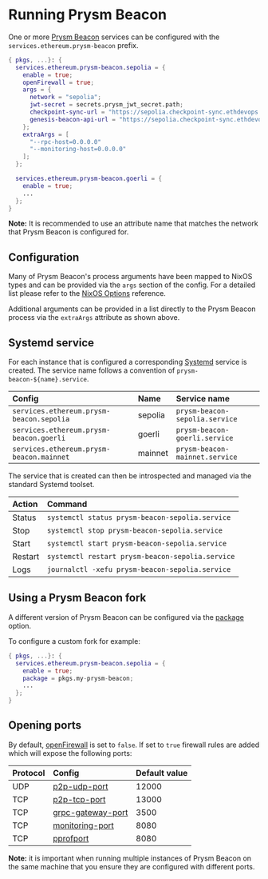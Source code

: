 # Running Prysm Beacon

One or more [Prysm Beacon](https://docs.prylabs.network/docs/how-prysm-works/beacon-node) services can be configured with the `services.ethereum.prysm-beacon` prefix.

```nix title="server.nix"
{ pkgs, ...}: {
  services.ethereum.prysm-beacon.sepolia = {
    enable = true;
    openFirewall = true;
    args = {
      network = "sepolia";
      jwt-secret = secrets.prysm_jwt_secret.path;
      checkpoint-sync-url = "https://sepolia.checkpoint-sync.ethdevops.io";
      genesis-beacon-api-url = "https://sepolia.checkpoint-sync.ethdevops.io";
    };
    extraArgs = [
      "--rpc-host=0.0.0.0"
      "--monitoring-host=0.0.0.0"
    ];
  };

  services.ethereum.prysm-beacon.goerli = {
    enable = true;
    ...
  };
}
```

**Note:** It is recommended to use an attribute name that matches the network that Prysm Beacon is configured for.

## Configuration

Many of Prysm Beacon's process arguments have been mapped to NixOS types and can be provided via the `args` section of the config.
For a detailed list please refer to the [NixOS Options](./modules/prysm-beacon.md) reference.

Additional arguments can be provided in a list directly to the Prysm Beacon process via the `extraArgs` attribute as shown above.

## Systemd service

For each instance that is configured a corresponding [Systemd](https://systemd.io/) service is created. The service name
follows a convention of `prysm-beacon-${name}.service`.

| Config | Name | Service name |
| :--------------------------------------- | :------ | :----------------------------- |
| `services.ethereum.prysm-beacon.sepolia` | sepolia | `prysm-beacon-sepolia.service` |
| `services.ethereum.prysm-beacon.goerli` | goerli | `prysm-beacon-goerli.service` |
| `services.ethereum.prysm-beacon.mainnet` | mainnet | `prysm-beacon-mainnet.service` |

The service that is created can then be introspected and managed via the standard Systemd toolset.

| Action | Command |
| :------ | :----------------------------------------------- |
| Status | `systemctl status prysm-beacon-sepolia.service` |
| Stop | `systemctl stop prysm-beacon-sepolia.service` |
| Start | `systemctl start prysm-beacon-sepolia.service` |
| Restart | `systemctl restart prysm-beacon-sepolia.service` |
| Logs | `journalctl -xefu prysm-beacon-sepolia.service` |

## Using a Prysm Beacon fork

A different version of Prysm Beacon can be configured via the [package](./modules/prysm-beacon.md#servicesethereumprysm-beaconnamepackage) option.

To configure a custom fork for example:

```nix title="server.nix"
{ pkgs, ...}: {
  services.ethereum.prysm-beacon.sepolia = {
    enable = true;
    package = pkgs.my-prysm-beacon;
    ...
  };
}
```

## Opening ports

By default, [openFirewall](./modules/prysm-beacon.md#servicesethereumprysm-beaconnameopenfirewall) is set to `false`.
If set to `true` firewall rules are added which will expose the following ports:

| Protocol | Config | Default value |
| :------- | :--------------------------------------------------------------------------------------------------- | :------------ |
| UDP | [p2p-udp-port](./modules/prysm-beacon.md#servicesethereumprysm-beaconnameargsp2p-udp-port) | 12000 |
| TCP | [p2p-tcp-port](./modules/prysm-beacon.md#servicesethereumprysm-beaconnameargsp2p-tcp-port) | 13000 |
| TCP | [grpc-gateway-port](./modules/prysm-beacon.md#servicesethereumprysm-beaconnameargsgrpc-gateway-port) | 3500 |
| TCP | [monitoring-port](./modules/prysm-beacon.md#servicesethereumprysm-beaconnameargsmonitoring-port) | 8080 |
| TCP | [pprofport](./modules/prysm-beacon.md#servicesethereumprysm-beaconnameargspprofport) | 8080 |

**Note:** it is important when running multiple instances of Prysm Beacon on the same machine that you ensure they are configured
with different ports.
